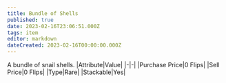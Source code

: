 ```yaml
---
title: Bundle of Shells
published: true
date: 2023-02-16T23:06:51.000Z
tags: item
editor: markdown
dateCreated: 2023-02-16T00:00:00.000Z
---
```


A bundle of snail shells.
|Attribute|Value|
|-|-|
|Purchase Price|0 Flips|
|Sell Price|0 Flips|
|Type|Rare|
|Stackable|Yes|

